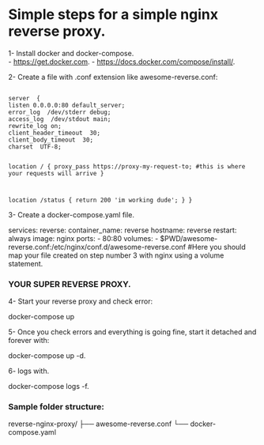 # Simple steps for a simple nginx reverse proxy.  

1- Install docker and docker-compose.  
    - https://get.docker.com. 
    - https://docs.docker.com/compose/install/. 

2- Create a file with .conf extension like awesome-reverse.conf:  

<code>
server  {
listen 0.0.0.0:80 default_server;
error_log  /dev/stderr debug;
access_log  /dev/stdout main;
rewrite_log on;
client_header_timeout  30;
client_body_timeout  30;
charset  UTF-8;

location / {
proxy_pass https://proxy-my-request-to; #this is where your requests will arrive
}

location /status {
return 200 'im working dude';
}
}
</code>

3- Create a docker-compose.yaml file.  

services:
  reverse:
    container_name: reverse
    hostname: reverse
    restart: always
    image: nginx
    ports:
      - 80:80
    volumes:
      - $PWD/awesome-reverse.conf:/etc/nginx/conf.d/awesome-reverse.conf #Here you should map your file created on step number 3 with nginx using a volume statement.


### YOUR SUPER REVERSE PROXY. 

4- Start your reverse proxy and check error:  

docker-compose up

5- Once you check errors and everything is going fine, start it detached and forever with:

docker-compose up -d. 

6- logs with.  

docker-compose logs -f. 

### Sample folder structure:  

reverse-nginx-proxy/
├── awesome-reverse.conf
└── docker-compose.yaml

